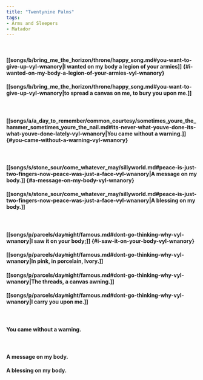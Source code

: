 ```yaml
---
title: "Twentynine Palms"
tags:
- Arms and Sleepers
- Matador
---
```

&nbsp;
#### [[songs/b/bring_me_the_horizon/throne/happy_song.md#you-want-to-give-up-vyl-wnanory|I wanted on my body a legion of your armies]] {#i-wanted-on-my-body-a-legion-of-your-armies-vyl-wnanory}
#### [[songs/b/bring_me_the_horizon/throne/happy_song.md#you-want-to-give-up-vyl-wnanory|to spread a canvas on me, to bury you upon me.]]
&nbsp;
#### [[songs/a/a_day_to_remember/common_courtesy/sometimes_youre_the_hammer_sometimes_youre_the_nail.md#its-never-what-youve-done-its-what-youve-done-lately-vyl-wnanory|You came without a warning.]] {#you-came-without-a-warning-vyl-wnanory}
&nbsp;
#### [[songs/s/stone_sour/come_whatever_may/sillyworld.md#peace-is-just-two-fingers-now-peace-was-just-a-face-vyl-wnanory|A message on my body.]] {#a-message-on-my-body-vyl-wnanory}
#### [[songs/s/stone_sour/come_whatever_may/sillyworld.md#peace-is-just-two-fingers-now-peace-was-just-a-face-vyl-wnanory|A blessing on my body.]]
&nbsp;
#### [[songs/p/parcels/day∕night/famous.md#dont-go-thinking-why-vyl-wnanory|I saw it on your body;]] {#i-saw-it-on-your-body-vyl-wnanory}
#### [[songs/p/parcels/day∕night/famous.md#dont-go-thinking-why-vyl-wnanory|In pink, in porcelain, Ivory.]]
#### [[songs/p/parcels/day∕night/famous.md#dont-go-thinking-why-vyl-wnanory|The threads, a canvas awning.]]
#### [[songs/p/parcels/day∕night/famous.md#dont-go-thinking-why-vyl-wnanory|I carry you upon me.]]
&nbsp;
#### You came without a warning.
&nbsp;
#### A message on my body.
#### A blessing on my body.
